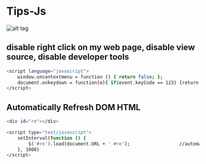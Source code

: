 # Tips-Js

![alt tag](http://i.imgur.com/dSkU3uC.png)

## disable right click on my web page, disable view source, disable developer tools
``` bash
<script language="javascript">
    window.oncontextmenu = function () { return false; };
    document.onkeydown = function(e){ if(event.keyCode == 123) {return false; } if(e.ctrlKey && e.shiftKey && e.keyCode == 'I'.charCodeAt(0)){return false;}if(e.ctrlKey && e.shiftKey && e.keyCode == 'J'.charCodeAt(0)){return false;}if(e.ctrlKey && e.keyCode == 'U'.charCodeAt(0)){return false;}}
</script>
```

## Automatically  Refresh DOM HTML
``` bash
<div id="re"></div>

<script type="text/javascript">
    setInterval(function () {
        $('#re').load(document.URL + ' #re');                  //automatically  Refresh 1s
    }, 1000)
</script>
```


